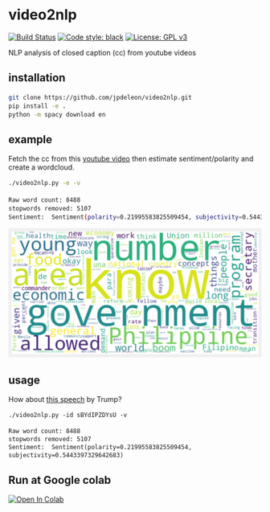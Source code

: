 # video2nlp
[![Build Status](https://travis-ci.com/jpdeleon/tql.svg?branch=master)](https://travis-ci.com/jpdeleon/tql)
[![Code style: black](https://img.shields.io/badge/code%20style-black-000000.svg)](https://github.com/ambv/black)
[![License: GPL v3](https://img.shields.io/badge/license-GPLv3-blue.svg)](https://www.gnu.org/licenses/gpl-3.0)

NLP analysis of closed caption (cc) from youtube videos

## installation
```bash
git clone https://github.com/jpdeleon/video2nlp.git
pip install -e .
python -m spacy download en
```
## example
Fetch the cc from this [youtube video](https://www.youtube.com/watch?v=LnC5kiqiKlw) then estimate sentiment/polarity and create a wordcloud.
```bash
./video2nlp.py -e -v

Raw word count: 8488
stopwords removed: 5107
Sentiment:  Sentiment(polarity=0.21995583825509454, subjectivity=0.5443397329642683)
```
![img](./wordcloud.png)

## usage
How about [this speech](https://www.youtube.com/watch?v=sBYdIPZDYsU) by Trump?
```
./video2nlp.py -id sBYdIPZDYsU -v

Raw word count: 8488
stopwords removed: 5107
Sentiment:  Sentiment(polarity=0.21995583825509454, subjectivity=0.5443397329642683)

```

## Run at Google colab
<a href="https://colab.research.google.com/github/jpdeleon/tql/blob/master/notebooks/examples-QL.ipynb" target="_parent"><img src="https://colab.research.google.com/assets/colab-badge.svg" alt="Open In Colab"/></a>
